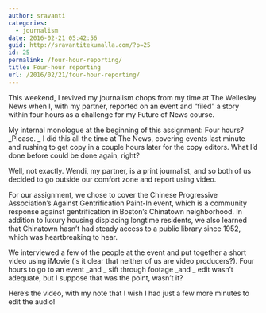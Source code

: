 ```yaml
---
author: sravanti
categories:
  - journalism
date: 2016-02-21 05:42:56
guid: http://sravantitekumalla.com/?p=25
id: 25
permalink: /four-hour-reporting/
title: Four-hour reporting
url: /2016/02/21/four-hour-reporting/
---
```


This weekend, I revived my journalism chops from my time at The Wellesley News when I, with my partner, reported on an event and &#8220;filed&#8221; a story within four hours as a challenge for my Future of News course.

My internal monologue at the beginning of this assignment: Four hours? _Please. _ I did this all the time at The News, covering events last minute and rushing to get copy in a couple hours later for the copy editors. What I&#8217;d done before could be done again, right?

Well, not exactly. Wendi, my partner, is a print journalist, and so both of us decided to go outside our comfort zone and report using video.

For our assignment, we chose to cover the Chinese Progressive Association&#8217;s Against Gentrification Paint-In event, which is a community response against gentrification in Boston&#8217;s Chinatown neighborhood. In addition to luxury housing displacing longtime residents, we also learned that Chinatown hasn&#8217;t had steady access to a public library since 1952, which was heartbreaking to hear.

We interviewed a few of the people at the event and put together a short video using iMovie (is it clear that neither of us are video producers?). Four hours to go to an event _and _ sift through footage _and _ edit wasn&#8217;t adequate, but I suppose that was the point, wasn&#8217;t it?

Here&#8217;s the video, with my note that I wish I had just a few more minutes to edit the audio!



&nbsp;